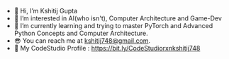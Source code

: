 - 👋 Hi, I’m Kshitij Gupta 
- 👀 I’m interested in AI(who isn't), Computer Architecture and Game-Dev
- 🌱 I’m currently learning and trying to master PyTorch and Advanced Python Concepts and Computer Architecture.
- 😎 You can reach me at kshitij748@gmail.com.
- 🥶 My CodeStudio Profile : https://bit.ly/CodeStudiorxnkshitij748
<!---
syerak748/syerak748 is a ✨ special ✨ repository because its `README.md` (this file) appears on your GitHub profile.
You can click the Preview link to take a look at your changes.
--->
